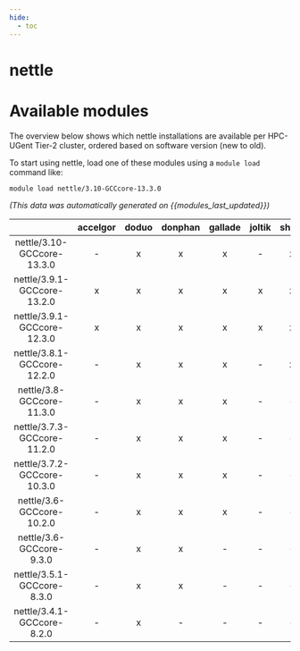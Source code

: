 ```yaml
---
hide:
  - toc
---
```


nettle
======

# Available modules


The overview below shows which nettle installations are available per HPC-UGent Tier-2 cluster, ordered based on software version (new to old).

To start using nettle, load one of these modules using a `module load` command like:

```shell
module load nettle/3.10-GCCcore-13.3.0
```

*(This data was automatically generated on {{modules_last_updated}})*  

| |accelgor|doduo|donphan|gallade|joltik|shinx|skitty|
| :---: | :---: | :---: | :---: | :---: | :---: | :---: | :---: |
|nettle/3.10-GCCcore-13.3.0|-|x|x|x|-|x|x|
|nettle/3.9.1-GCCcore-13.2.0|x|x|x|x|x|x|x|
|nettle/3.9.1-GCCcore-12.3.0|x|x|x|x|x|x|x|
|nettle/3.8.1-GCCcore-12.2.0|-|x|x|x|-|x|-|
|nettle/3.8-GCCcore-11.3.0|-|x|x|x|-|-|-|
|nettle/3.7.3-GCCcore-11.2.0|-|x|x|x|-|-|-|
|nettle/3.7.2-GCCcore-10.3.0|-|x|x|x|-|-|-|
|nettle/3.6-GCCcore-10.2.0|-|x|x|x|-|-|-|
|nettle/3.6-GCCcore-9.3.0|-|x|x|-|-|-|-|
|nettle/3.5.1-GCCcore-8.3.0|-|x|x|-|-|-|-|
|nettle/3.4.1-GCCcore-8.2.0|-|x|-|-|-|-|-|
